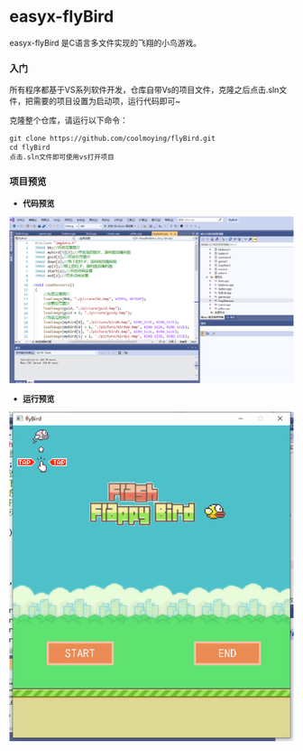 # easyx-flyBird

easyx-flyBird 是C语言多文件实现的飞翔的小鸟游戏。

### 入门

所有程序都基于VS系列软件开发，仓库自带Vs的项目文件，克隆之后点击.sln文件，把需要的项目设置为启动项，运行代码即可~

克隆整个仓库，请运行以下命令：

```git
git clone https://github.com/coolmoying/flyBird.git
cd flyBird
点击.sln文件即可使用vs打开项目  
```

### 项目预览

+ **代码预览**

![image-20210818143527025](https://github.com/coolmoying/flyBird/blob/master/README-IMG/%E4%BB%A3%E7%A0%81%E9%A2%84%E8%A7%88.png)

+ **运行预览**

![image-20210818143725753](https://github.com/coolmoying/flyBird/blob/master/README-IMG/%E8%BF%90%E8%A1%8C%E9%A2%84%E8%A7%88.png)

